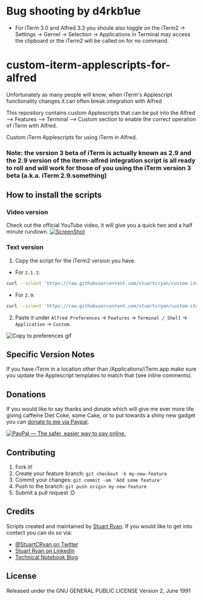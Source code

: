 # Bug shooting by d4rkb1ue

- For iTerm 3.0 and Alfred 3.3 you shoule also toggle on the iTerm2 -> Settings -> Gernel -> Selection -> Applications in Terminal may access the clipboard or the iTerm2 will be called on for no command.


# custom-iterm-applescripts-for-alfred
Unfortunately as many people will know, when iTerm's Applescript functionality changes it can often break integration with Alfred

This repository contains custom Applescripts that can be put into the Alfred --> Features --> Terminal --> Custom section to enable the correct operation of iTerm with Alfred.

Custom iTerm Applescripts for using iTerm in Alfred. 

### Note: the version 3 beta of iTerm is actually known as 2.9 and the 2.9 version of the iterm-alfred integration script is all ready to roll and will work for those of you using the iTerm version 3 beta (a.k.a. iTerm 2.9.something)

## How to install the scripts
### Video version
Check out the official YouTube video, it will give you a quick two and a half minute rundown.
[![ScreenShot](http://akamai.technicalnotebook.com/alfred-workflow-images/custom-iterm-applescripts/integrate_iterm_alfredapp_custom_terminal_script.png)](https://www.youtube.com/watch?v=_XlJFCbmVUs)

### Text version

1. Copy the script for the iTerm2 version you have.
  
  + For `2.1.1`:

  ```bash
  curl --silent 'https://raw.githubusercontent.com/stuartcryan/custom-iterm-applescripts-for-alfred/master/custom_iterm_script_iterm_2.1.1.applescript' | pbcopy
  ```

  + For `2.9`:

  ```bash
  curl --silent 'https://raw.githubusercontent.com/stuartcryan/custom-iterm-applescripts-for-alfred/master/custom_iterm_script_iterm_2.9.applescript' | pbcopy
  ```

2. Paste it under `Alfred Preferences` → `Features` → `Terminal / Shell` → `Application` → `Custom`.

![Copy to preferences gif](http://i.imgur.com/n3VDO8l.gif)

## Specific Version Notes

If you have iTerm in a location other than /Applications/iTerm.app make sure you update the Applescript templates to match that (see inline comments).

## Donations
If you would like to say thanks and donate which will give me ever more life giving caffeine Diet Coke, some Cake, or to put towards a shiny new gadget you can [donate to me via Paypal](https://www.paypal.com/cgi-bin/webscr?cmd=_s-xclick&hosted_button_id=JM6E65M2GLXHE). 

<a href="https://www.paypal.com/cgi-bin/webscr?cmd=_s-xclick&hosted_button_id=JM6E65M2GLXHE" target="_blank"><img src="https://www.paypalobjects.com/en_AU/i/btn/btn_donateCC_LG.gif" border="0" alt="PayPal — The safer, easier way to pay online."></a>


## Contributing

1. Fork it!
2. Create your feature branch: `git checkout -b my-new-feature`
3. Commit your changes: `git commit -am 'Add some feature'`
4. Push to the branch: `git push origin my-new-feature`
5. Submit a pull request :D

## Credits

Scripts created and maintained by [Stuart Ryan](http://stuartryan.com). If you would like to get into contact you can do so via:
* [@StuartCRyan on Twitter](http://twitter.com/stuartcryan)
* [Stuart Ryan on LinkedIn](https://au.linkedin.com/in/stuartcryan)
* [Technical Notebook Blog](http://technicalnotebook.com)

## License

Released under the GNU GENERAL PUBLIC LICENSE Version 2, June 1991
